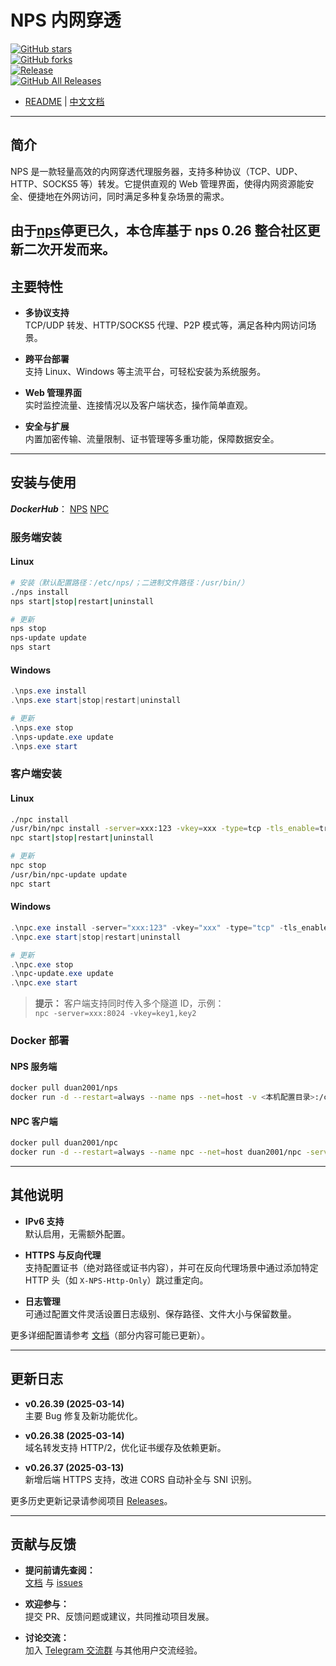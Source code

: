 # NPS 内网穿透

[![GitHub stars](https://img.shields.io/github/stars/djylb/nps.svg)](https://github.com/djylb/nps)  
[![GitHub forks](https://img.shields.io/github/forks/djylb/nps.svg)](https://github.com/djylb/nps)  
[![Release](https://github.com/djylb/nps/workflows/Release/badge.svg)](https://github.com/djylb/nps/actions)  
[![GitHub All Releases](https://img.shields.io/github/downloads/djylb/nps/total)](https://github.com/djylb/nps/releases)

- [README](https://github.com/djylb/nps/blob/master/README.md) | [中文文档](https://github.com/djylb/nps/blob/master/README_zh.md)

---

## 简介

NPS 是一款轻量高效的内网穿透代理服务器，支持多种协议（TCP、UDP、HTTP、SOCKS5 等）转发。它提供直观的 Web 管理界面，使得内网资源能安全、便捷地在外网访问，同时满足多种复杂场景的需求。

由于[nps](https://github.com/ehang-io/nps)停更已久，本仓库基于 nps 0.26 整合社区更新二次开发而来。
---

## 主要特性

- **多协议支持**  
  TCP/UDP 转发、HTTP/SOCKS5 代理、P2P 模式等，满足各种内网访问场景。

- **跨平台部署**  
  支持 Linux、Windows 等主流平台，可轻松安装为系统服务。

- **Web 管理界面**  
  实时监控流量、连接情况以及客户端状态，操作简单直观。

- **安全与扩展**  
  内置加密传输、流量限制、证书管理等多重功能，保障数据安全。

---

## 安装与使用

***DockerHub***： [NPS](https://hub.docker.com/r/duan2001/nps) [NPC](https://hub.docker.com/r/duan2001/npc)

### 服务端安装

#### Linux
```bash
# 安装（默认配置路径：/etc/nps/；二进制文件路径：/usr/bin/）
./nps install
nps start|stop|restart|uninstall

# 更新
nps stop
nps-update update
nps start
```

#### Windows
```powershell
.\nps.exe install
.\nps.exe start|stop|restart|uninstall

# 更新
.\nps.exe stop
.\nps-update.exe update
.\nps.exe start
```

### 客户端安装

#### Linux
```bash
./npc install
/usr/bin/npc install -server=xxx:123 -vkey=xxx -type=tcp -tls_enable=true -log=off
npc start|stop|restart|uninstall

# 更新
npc stop
/usr/bin/npc-update update
npc start
```

#### Windows
```powershell
.\npc.exe install -server="xxx:123" -vkey="xxx" -type="tcp" -tls_enable="true" -log="off"
.\npc.exe start|stop|restart|uninstall

# 更新
.\npc.exe stop
.\npc-update.exe update
.\npc.exe start
```

> **提示：** 客户端支持同时传入多个隧道 ID，示例：  
> `npc -server=xxx:8024 -vkey=key1,key2`

### Docker 部署

#### NPS 服务端
```bash
docker pull duan2001/nps
docker run -d --restart=always --name nps --net=host -v <本机配置目录>:/conf -v /etc/localtime:/etc/localtime:ro duan2001/nps
```

#### NPC 客户端
```bash
docker pull duan2001/npc
docker run -d --restart=always --name npc --net=host duan2001/npc -server=xxx:123 -vkey=key1,key2 -tls_enable=true -log=off
```

---

## 其他说明

- **IPv6 支持**  
  默认启用，无需额外配置。

- **HTTPS 与反向代理**  
  支持配置证书（绝对路径或证书内容），并可在反向代理场景中通过添加特定 HTTP 头（如 `X-NPS-Http-Only`）跳过重定向。

- **日志管理**  
  可通过配置文件灵活设置日志级别、保存路径、文件大小与保留数量。

更多详细配置请参考 [文档](https://d-jy.net/docs/nps/)（部分内容可能已更新）。

---

## 更新日志

- **v0.26.39 (2025-03-14)**  
  主要 Bug 修复及新功能优化。

- **v0.26.38 (2025-03-14)**  
  域名转发支持 HTTP/2，优化证书缓存及依赖更新。

- **v0.26.37 (2025-03-13)**  
  新增后端 HTTPS 支持，改进 CORS 自动补全与 SNI 识别。

更多历史更新记录请参阅项目 [Releases](https://github.com/djylb/nps/releases)。

---

## 贡献与反馈

- **提问前请先查阅：**  
  [文档](https://d-jy.net/docs/nps//) 与 [issues](https://github.com/djylb/nps/issues)

- **欢迎参与：**  
  提交 PR、反馈问题或建议，共同推动项目发展。

- **讨论交流：**  
  加入 [Telegram 交流群](https://t.me/npsdev) 与其他用户交流经验。

